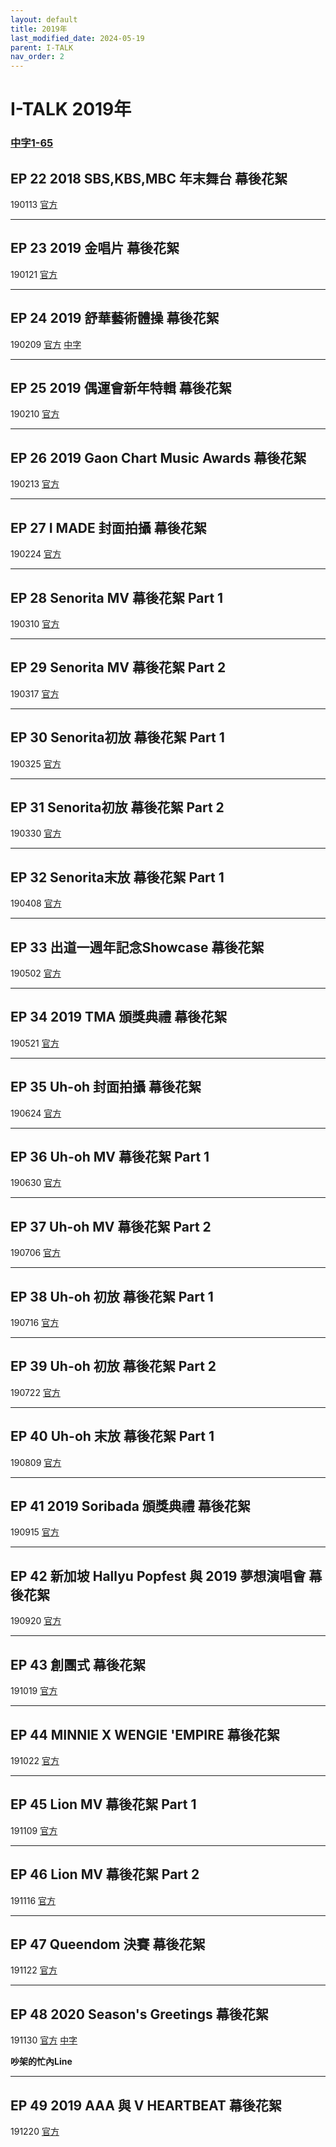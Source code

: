 ```yaml
---
layout: default
title: 2019年
last_modified_date: 2024-05-19
parent: I-TALK
nav_order: 2
---
```


# I-TALK 2019年

### [中字1-65](https://www.bilibili.com/video/BV1Dz4y1k787)

## EP 22 2018 SBS,KBS,MBC 年末舞台 幕後花絮

190113 [官方](https://www.youtube.com/watch?v=oD9pU98pizA)

---

## EP 23 2019 金唱片 幕後花絮

190121 [官方](https://www.youtube.com/watch?v=6-GnSGXxWc8)

---

## EP 24 2019 舒華藝術體操 幕後花絮

190209 [官方](https://www.youtube.com/watch?v=kGXLROgEnyw) [中字](https://www.bilibili.com/video/BV1Gb411S7Tq)

---

## EP 25 2019 偶運會新年特輯 幕後花絮

190210 [官方](https://www.youtube.com/watch?v=RgZ7ohHwWZc)

---

## EP 26 2019 Gaon Chart Music Awards 幕後花絮

190213 [官方](https://www.youtube.com/watch?v=qBUY8lv5nJ4)

---

## EP 27 I MADE 封面拍攝 幕後花絮

190224 [官方](https://www.youtube.com/watch?v=b5LqwD78OVs)

---

## EP 28 Senorita MV 幕後花絮 Part 1

190310 [官方](https://www.youtube.com/watch?v=wukHr2r2wVw)

---

## EP 29 Senorita MV 幕後花絮 Part 2

190317 [官方](https://www.youtube.com/watch?v=7ku_kVxCQrs)

---

## EP 30 Senorita初放 幕後花絮 Part 1

190325 [官方](https://www.youtube.com/watch?v=IyVT0FcCXlc)

---

## EP 31 Senorita初放 幕後花絮 Part 2

190330 [官方](https://www.youtube.com/watch?v=BUF5N54Wnw0)

---

## EP 32 Senorita末放 幕後花絮 Part 1

190408 [官方](https://www.youtube.com/watch?v=e7C91J_JQSQ)

---

## EP 33 出道一週年記念Showcase 幕後花絮

190502 [官方](https://www.youtube.com/watch?v=IOHMP3f-Zsg)

---

## EP 34 2019 TMA 頒獎典禮 幕後花絮

190521 [官方](https://www.youtube.com/watch?v=--jnauMUngI)

---

## EP 35 Uh-oh 封面拍攝 幕後花絮

190624 [官方](https://www.youtube.com/watch?v=rKKdpcnyO74)

---

## EP 36 Uh-oh MV 幕後花絮 Part 1

190630 [官方](https://www.youtube.com/watch?v=tJZlZj3s5io)

---

## EP 37 Uh-oh MV 幕後花絮 Part 2

190706 [官方](https://www.youtube.com/watch?v=IjnxHVIgJ3M)

---

## EP 38 Uh-oh 初放 幕後花絮 Part 1

190716 [官方](https://www.youtube.com/watch?v=D6bGBZdVYXc)

---

## EP 39 Uh-oh 初放 幕後花絮 Part 2

190722 [官方](https://www.youtube.com/watch?v=MOL71EcqTh8)

---

## EP 40 Uh-oh 末放 幕後花絮 Part 1

190809 [官方](https://www.youtube.com/watch?v=SGueYGtOwOg)

---

## EP 41 2019 Soribada 頒獎典禮 幕後花絮

190915 [官方](https://www.youtube.com/watch?v=F1ClbxlwSr0)

---

## EP 42 新加坡 Hallyu Popfest 與 2019 夢想演唱會 幕後花絮

190920 [官方](https://www.youtube.com/watch?v=zL94SV9_j34)

---

## EP 43 創團式 幕後花絮

191019 [官方](https://www.youtube.com/watch?v=1-GWerSkngM)

---

## EP 44 MINNIE X WENGIE 'EMPIRE 幕後花絮

191022 [官方](https://www.youtube.com/watch?v=V3rcK6jIa6c)

---

## EP 45 Lion MV 幕後花絮 Part 1

191109 [官方](https://www.youtube.com/watch?v=3EXJJeFkNmM)

---

## EP 46 Lion MV 幕後花絮 Part 2

191116 [官方](https://www.youtube.com/watch?v=8z3xzJurlhg)

---

## EP 47 Queendom 決賽 幕後花絮

191122 [官方](https://www.youtube.com/watch?v=32XCmuFOt44)

---

## EP 48 2020 Season's Greetings 幕後花絮

191130 [官方](https://www.youtube.com/watch?v=B4pd_JgZk40) [中字](https://www.bilibili.com/video/BV1WJ411q7cV)

**吵架的忙內Line**

---

## EP 49 2019 AAA 與 V HEARTBEAT 幕後花絮

191220 [官方](https://www.youtube.com/watch?v=QlMi79s1WtM)
